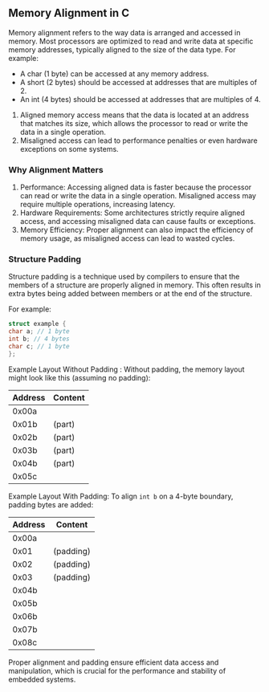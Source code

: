 ## Memory Alignment in C
Memory alignment refers to the way data is arranged and accessed in memory. Most processors
are optimized to read and write data at specific memory addresses, typically aligned to the size of
the data type. For example:

- A char (1 byte) can be accessed at any memory address.
- A short (2 bytes) should be accessed at addresses that are multiples of 2.
- An int (4 bytes) should be accessed at addresses that are multiples of 4.

1.  Aligned memory access means that the data is located at an address that matches its size, which
allows the processor to read or write the data in a single operation. 
2.  Misaligned access can lead to performance penalties or even hardware exceptions on some systems.

### Why Alignment Matters
1. Performance: Accessing aligned data is faster because the processor can read or write the data
in a single operation. Misaligned access may require multiple operations, increasing latency.
2. Hardware Requirements: Some architectures strictly require aligned access, and accessing
misaligned data can cause faults or exceptions.
3. Memory Efficiency: Proper alignment can also impact the efficiency of memory usage, as
misaligned access can lead to wasted cycles.

### Structure Padding
Structure padding is a technique used by compilers to ensure that the members of a structure are
properly aligned in memory. This often results in extra bytes being added between members or at
the end of the structure. 

For example:
```c
struct example {
char a; // 1 byte
int b; // 4 bytes
char c; // 1 byte
};
```
Example Layout Without Padding : Without padding, the memory layout might look like this (assuming no padding):

Address | Content
--- | ---
0x00a |
0x01b | (part)
0x02b | (part)
0x03b | (part)
0x04b | (part)
0x05c |

Example Layout With Padding: To align `int b` on a 4-byte boundary, padding bytes are added:

Address | Content
--- | ---
0x00a |
0x01  | (padding)
0x02  | (padding)
0x03  | (padding)
0x04b |
0x05b |
0x06b |
0x07b |
0x08c |


Proper alignment and padding ensure efficient data access and manipulation, which is crucial for
the performance and stability of embedded systems.